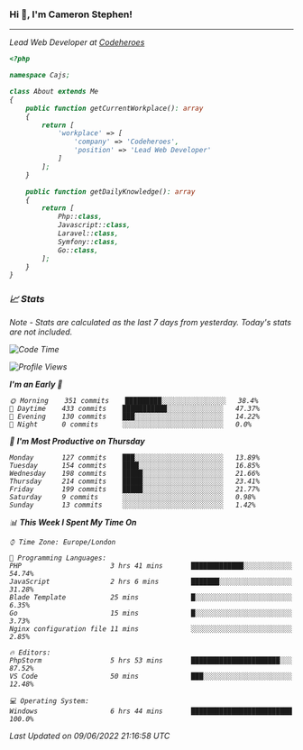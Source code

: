### Hi 👋, I'm Cameron Stephen!
<hr>
<p><em>Lead Web Developer at <a href="https://codeheroes.co.uk">Codeheroes</a></p>


```php
<?php

namespace Cajs;

class About extends Me
{
    public function getCurrentWorkplace(): array
    {
        return [
            'workplace' => [
                'company' => 'Codeheroes',
                'position' => 'Lead Web Developer'
            ]
        ];
    }

    public function getDailyKnowledge(): array
    {
        return [
            Php::class,
            Javascript::class,
            Laravel::class,
            Symfony::class,
            Go::class,
        ];
    }
}
```

### 📈 Stats
<p><em>Note - Stats are calculated as the last 7 days from yesterday. Today's stats are not included.</em></p>


<!--START_SECTION:waka-->
![Code Time](http://img.shields.io/badge/Code%20Time-2%2C927%20hrs%2056%20mins-blue)

![Profile Views](http://img.shields.io/badge/Profile%20Views-0-blue)

**I'm an Early 🐤** 

```text
🌞 Morning    351 commits    █████████░░░░░░░░░░░░░░░░   38.4% 
🌆 Daytime    433 commits    ███████████░░░░░░░░░░░░░░   47.37% 
🌃 Evening    130 commits    ███░░░░░░░░░░░░░░░░░░░░░░   14.22% 
🌙 Night      0 commits      ░░░░░░░░░░░░░░░░░░░░░░░░░   0.0%

```
📅 **I'm Most Productive on Thursday** 

```text
Monday       127 commits    ███░░░░░░░░░░░░░░░░░░░░░░   13.89% 
Tuesday      154 commits    ████░░░░░░░░░░░░░░░░░░░░░   16.85% 
Wednesday    198 commits    █████░░░░░░░░░░░░░░░░░░░░   21.66% 
Thursday     214 commits    █████░░░░░░░░░░░░░░░░░░░░   23.41% 
Friday       199 commits    █████░░░░░░░░░░░░░░░░░░░░   21.77% 
Saturday     9 commits      ░░░░░░░░░░░░░░░░░░░░░░░░░   0.98% 
Sunday       13 commits     ░░░░░░░░░░░░░░░░░░░░░░░░░   1.42%

```


📊 **This Week I Spent My Time On** 

```text
⌚︎ Time Zone: Europe/London

💬 Programming Languages: 
PHP                      3 hrs 41 mins       █████████████░░░░░░░░░░░░   54.74% 
JavaScript               2 hrs 6 mins        ███████░░░░░░░░░░░░░░░░░░   31.28% 
Blade Template           25 mins             █░░░░░░░░░░░░░░░░░░░░░░░░   6.35% 
Go                       15 mins             █░░░░░░░░░░░░░░░░░░░░░░░░   3.73% 
Nginx configuration file 11 mins             ░░░░░░░░░░░░░░░░░░░░░░░░░   2.85%

🔥 Editors: 
PhpStorm                 5 hrs 53 mins       ██████████████████████░░░   87.52% 
VS Code                  50 mins             ███░░░░░░░░░░░░░░░░░░░░░░   12.48%

💻 Operating System: 
Windows                  6 hrs 44 mins       █████████████████████████   100.0%

```


 Last Updated on 09/06/2022 21:16:58 UTC
<!--END_SECTION:waka-->
